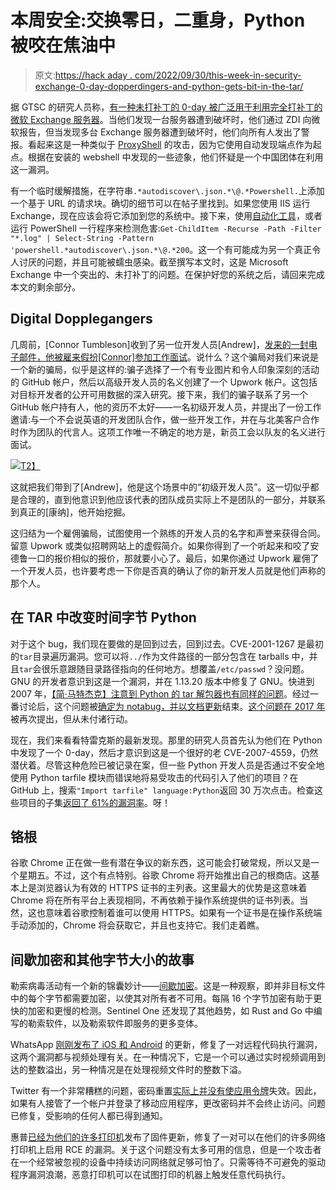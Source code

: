 # 本周安全:交换零日，二重身，Python 被咬在焦油中

> 原文:[https://hack aday . com/2022/09/30/this-week-in-security-exchange-0-day-dopperdingers-and-python-gets-bit-in-the-tar/](https://hackaday.com/2022/09/30/this-week-in-security-exchange-0-day-doppelgangers-and-python-gets-bit-in-the-tar/)

据 GTSC 的研究人员称，[有一种未打补丁的 0-day 被广泛用于利用完全打补丁的微软 Exchange 服务器](https://gteltsc.vn/blog/warning-new-attack-campaign-utilized-a-new-0day-rce-vulnerability-on-microsoft-exchange-server-12715.html)。当他们发现一台服务器遭到破坏时，他们通过 ZDI 向微软报告，但当发现多台 Exchange 服务器遭到破坏时，他们向所有人发出了警报。看起来这是一种类似于 [ProxyShell](https://www.mandiant.com/resources/blog/pst-want-shell-proxyshell-exploiting-microsoft-exchange-servers) 的攻击，因为它使用自动发现端点作为起点。根据在安装的 webshell 中发现的一些迹象，他们怀疑是一个中国团体在利用这一漏洞。

有一个临时缓解措施，在字符串`.*autodiscover\.json.*\@.*Powershell.`上添加一个基于 URL 的请求块。确切的细节可以在帖子里找到。如果您使用 IIS 运行 Exchange，现在应该会将它添加到您的系统中。接下来，使用[自动化工具](https://github.com/ncsgroupvn/NCSE0Scanner)，或者运行 PowerShell 一行程序来检测危害:`Get-ChildItem -Recurse -Path -Filter "*.log" | Select-String -Pattern 'powershell.*autodiscover\.json.*\@.*200`。这一个有可能成为另一个真正令人讨厌的问题，并且可能被蠕虫感染。截至撰写本文时，这是 Microsoft Exchange 中一个突出的、未打补丁的问题。在保护好您的系统之后，请回来完成本文的剩余部分。

## Digital Dopplegangers

几周前，[Connor Tumbleson]收到了另一位开发人员[Andrew]，[发来的一封电子邮件，他被雇来假扮[Connor]参加工作面试](https://connortumbleson.com/2022/09/19/someone-is-pretending-to-be-me/)。说什么？这个骗局对我们来说是一个新的骗局，似乎是这样的:骗子选择了一个有专业图片和令人印象深刻的活动的 GitHub 帐户，然后以高级开发人员的名义创建了一个 Upwork 帐户。这包括对目标开发者的公开可用数据的深入研究。接下来，我们的骗子联系了另一个 GitHub 帐户持有人，他的资历不太好——一名初级开发人员，并提出了一份工作邀请:与一个不会说英语的开发团队合作，做一些开发工作，并在与北美客户合作时作为团队的代言人。这项工作唯一不确定的地方是，新员工会以队友的名义进行面试。

[![](../Images/adc9802531a19f2d2ea7c8e8a1d34493.png)T2】](https://hackaday.com/wp-content/uploads/2022/09/emailing-myself.png)

这就把我们带到了[Andrew]，他是这个场景中的“初级开发人员”。这一切似乎都是合理的，直到他意识到他应该代表的团队成员实际上不是团队的一部分，并联系到真正的[康纳]，他开始挖掘。

这归结为一个雇佣骗局，试图使用一个熟练的开发人员的名字和声誉来获得合同。留意 Upwork 或类似招聘网站上的虚假简介。如果你得到了一个听起来和咬了安德鲁一口的报价相似的报价，那就要小心了。最后，如果你通过 Upwork 雇佣了一个开发人员，也许要考虑一下你是否真的确认了你的新开发人员就是他们声称的那个人。

## 在 TAR 中改变时间字节 Python

对于这个 bug，我们现在要做的是回到过去，回到过去。CVE-2001-1267 是最初的`tar`目录遍历漏洞。您可以将`../`作为文件路径的一部分包含在 tarballs 中，并且`tar`会很乐意跟随目录路径指向的任何地方。想覆盖`/etc/passwd`？没问题。GNU 的开发者意识到这是一个漏洞，并在 1.13.20 版本中修复了 GNU。快进到 2007 年，[【简·马特杰克】注意到 Python 的 tar 解包器也有同样的问题](https://mail.python.org/pipermail/python-dev/2007-August/074290.html)。经过一番讨论后，这个问题被[确定为 notabug，并以文档更新](https://github.com/python/cpython/issues/45385#issuecomment-1093394689)结束。[这个问题在 2017 年](https://github.com/python/cpython/issues/73974)被再次提出，但从未付诸行动。

现在，我们来看看特雷克斯的最新发现。那里的研究人员首先认为他们在 Python 中发现了一个 0-day，然后才意识到这是一个很好的老 CVE-2007-4559，仍然潜伏着。尽管这种危险已被记录在案，但一些 Python 开发人员是否通过不安全地使用 Python tarfile 模块而错误地将易受攻击的代码引入了他们的项目？在 GitHub 上，搜索`"Import tarfile" language:Python`返回 30 万次点击。检查这些项目的子集[返回了 61%的漏洞率](https://www.trellix.com/en-us/about/newsroom/stories/research/open-source-intelligence.html)。呀！

## 铬根

谷歌 Chrome 正在做一些有潜在争议的新东西，这可能会打破常规，所以又是一个星期五。不过，这个有点特别。谷歌 Chrome 将开始推出自己的根商店。这基本上是浏览器认为有效的 HTTPS 证书的主列表。这里最大的优势是这意味着 Chrome 将在所有平台上表现相同，不再依赖于操作系统提供的证书列表。当然，这也意味着谷歌控制着谁可以使用 HTTPS。如果有一个证书是在操作系统端手动添加的，Chrome 将会获取它，并且也支持它。我们走着瞧。

## 间歇加密和其他字节大小的故事

勒索病毒活动有一个新的锦囊妙计——[间歇加密](https://www.sentinelone.com/labs/crimeware-trends-ransomware-developers-turn-to-intermittent-encryption-to-evade-detection/)。这是一种观察，即并非目标文件中的每个字节都需要加密，以使其对所有者不可用。每隔 16 个字节加密有助于更快的加密和更慢的检测。Sentinel One 还发现了其他趋势，如 Rust and Go 中编写的勒索软件，以及勒索软件即服务的更多变体。

WhatsApp [刚刚发布了 iOS 和 Android](https://www.whatsapp.com/security/advisories/2022/) 的更新，修复了一对远程代码执行漏洞，这两个漏洞都与视频处理有关。在一种情况下，它是一个可以通过实时视频调用到达的整数溢出，另一种情况是在处理视频文件时的整数下溢。

Twitter 有一个非常糟糕的问题，密码重置[实际上并没有使应用令牌](https://privacy.twitter.com/en/blog/2022/an-issue-impacting-password-resets)失效。因此，如果有人接管了一个帐户并登录了移动应用程序，更改密码并不会终止访问。问题已修复，受影响的任何人都已得到通知。

惠普[已经为他们的许多打印机](https://support.hp.com/us-en/document/ish_6839789-6839813-16/hpsbpi03810)发布了固件更新，修复了一对可以在他们的许多网络打印机上启用 RCE 的漏洞。关于这个问题没有太多可用的信息，但是一个攻击者在一个经常被忽视的设备中持续访问网络就足够可怕了。只需等待不可避免的驱动程序漏洞浪潮，恶意打印机可以在试图打印的机器上触发任意代码执行。